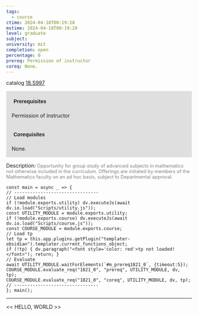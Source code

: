 ```yaml
---
tags:
  - course
ctime: 2024-04-18T00:19:28
mstime: 2024-04-18T00:19:28
level: graduate
subject: 
university: mit
completion: open
percentage: 0
prereq: Permission of instructor
coreq: None.
---
```


catalog [18.S997](http://student.mit.edu/catalog/m18b.html#18.S997)

<span style="display: block; padding: 15px; background-color: rgb(100, 100, 100, 0.2);"><font id="m_prereq1821_0" style="display: block; font-family: Arial, sans-serif; font-weight: bold; padding: 5px">Prerequisites</font><br><span id="prereq1821_0">Permission of instructor</span></span>
<span style="display: block; padding: 15px; background-color: rgb(100, 100, 100, 0.2);"><font id="m_coreq1821_0" style="display: block; font-family: Arial, sans-serif; font-weight: bold; padding: 5px">Corequisites</font><br><span id="coreq1821_0">None.</span></span>

<font style="">Description:</font>
<font style="color: grey; font-size: 0.8rem;">Opportunity for group study of advanced subjects in mathematics not otherwise included in the curriculum. Offerings are initiated by members of the Mathematics faculty on an ad hoc basis, subject to Departmental approval.</font>

```dataviewjs
const main = async _ => {
// --------------------------------
// Load modules
if (!module.exports.utility) dv.executeJs(await dv.io.load("Scripts/utility.js"));
const UTILITY_MODULE = module.exports.utility;
if (!module.exports.course) dv.executeJs(await dv.io.load("Scripts/course.js"));
const COURSE_MODULE = module.exports.course;
// Load tp
let tp = this.app.plugins.getPlugin("templater-obsidian").templater.current_functions_object;
if (!tp) { dv.paragraph("<font style='color: red'>tp not loaded!</font>"); return; }
// Evaluate
await UTILITY_MODULE.waitForElements(`#m_prereq1821_0`, {timeout:5});
COURSE_MODULE.evaluate_req("1821_0", "prereq", UTILITY_MODULE, dv, tp);
COURSE_MODULE.evaluate_req("1821_0", "coreq", UTILITY_MODULE, dv, tp);
// --------------------------------
}; main();
```

---

<< HELLO, WORLD >>
